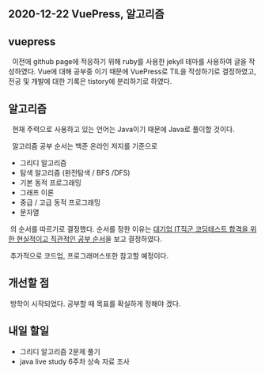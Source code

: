 ## 2020-12-22 VuePress, 알고리즘

## vuepress
&nbsp; 이전에 github page에 적응하기 위해 ruby를 사용한 jekyll 테마를 사용하여 글을 작성하였다. Vue에 대해 공부중 이기 때문에 VuePress로 TIL을 작성하기로 결정하였고, 전공 및 개발에 대한 기록은 tistory에 분리하기로 하였다.

## 알고리즘
&nbsp; 현재 주력으로 사용하고 있는 언어는 Java이기 때문에 Java로 풀이할 것이다.

&nbsp; 알고리즘 공부 순서는 백준 온라인 저지를 기준으로

 - 그리디 알고리즘
 - 탐색 알고리즘 (완전탐색 / BFS /DFS)
 - 기본 동적 프로그래밍
 - 그래프 이론
 - 중급 / 고급 동적 프로그래밍
 - 문자열

&nbsp;의 순서를 따르기로 결정했다. 순서를 정한 이유는 [대기업 IT직군 코딩테스트 합격을 위한 현실적이고 직관적인 공부 순서](https://www.youtube.com/watch?v=ukkLCl9yBvE&t=51s)을 보고 결정하였다.

&nbsp;추가적으로 코드업, 프로그래머스또한 참고할 예정이다.

## 개선할 점
&nbsp;방학이 시작되었다. 공부할 때 목표를 확실하게 정해야 겠다.

## 내일 할일
 - 그리디 알고리즘 2문제 풀기
 - java live study 6주차 상속 자료 조사